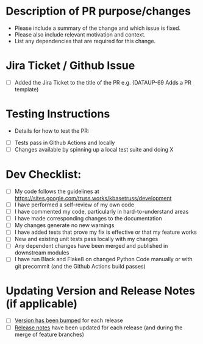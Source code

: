 # Description of PR purpose/changes

* Please include a summary of the change and which issue is fixed. 
* Please also include relevant motivation and context.
* List any dependencies that are required for this change.

# Jira Ticket / Github Issue #
- [ ] Added the Jira Ticket to the title of the PR e.g. (DATAUP-69 Adds a PR template)

# Testing Instructions
* Details for how to test the PR: 
- [ ] Tests pass in Github Actions and locally 
- [ ] Changes available by spinning up a local test suite and doing X

# Dev Checklist:

- [ ] My code follows the guidelines at https://sites.google.com/truss.works/kbasetruss/development
- [ ] I have performed a self-review of my own code
- [ ] I have commented my code, particularly in hard-to-understand areas
- [ ] I have made corresponding changes to the documentation
- [ ] My changes generate no new warnings
- [ ] I have added tests that prove my fix is effective or that my feature works
- [ ] New and existing unit tests pass locally with my changes
- [ ] Any dependent changes have been merged and published in downstream modules
- [ ] I have run Black and Flake8 on changed Python Code manually or with git precommit (and the Github Actions build passes)

# Updating Version and Release Notes (if applicable)

- [ ] [Version has been bumped](https://semver.org/) for each release
- [ ] [Release notes](/RELEASE_NOTES.md) have been updated for each release (and during the merge of feature branches)
